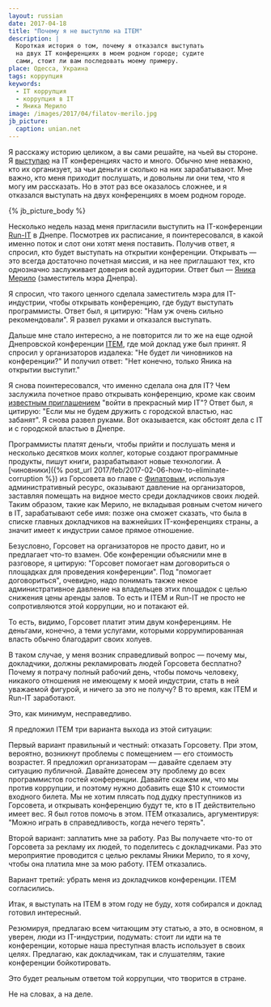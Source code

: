 ```yaml
---
layout: russian
date: 2017-04-18
title: "Почему я не выступлю на ITEM"
description: |
  Короткая история о том, почему я отказался выступать
  на двух IT конференциях в моем родном городе; судите
  сами, стоит ли вам последовать моему примеру.
place: Одесса, Украина
tags: коррупция
keywords:
  - IT коррупция
  - коррупция в IT
  - Яника Мерило
image: /images/2017/04/filatov-merilo.jpg
jb_picture:
  caption: unian.net
---
```


Я расскажу историю целиком, а вы сами решайте, на чьей вы стороне. Я
[выступаю](http://www.yegor256.com/talks.html)
на IT конференциях часто и много. Обычно мне неважно, кто их организует, за чьи
деньги и сколько на них зарабатывают. Мне важно, кто меня приходит послушать,
и довольны ли они тем, что я могу им рассказать. Но в этот раз все оказалось
сложнее, и я отказался выступать на двух конференциях в моем родном городе.

<!--more-->

{% jb_picture_body %}

Несколько недель назад меня пригласили выступить на IT-конференции
[Run-IT](http://www.run-it.com.ua/) в Днепре. Посмотрев их расписание,
я поинтересовался, в какой именно поток и слот они хотят меня поставить.
Получив ответ, я спросил, кто будет выступать на открытии конференции. Открывать
&mdash; это всегда достаточно почетная миссия, и на нее приглашают тех, кто
однозначно заслуживает доверия всей аудитории. Ответ был &mdash;
[Яника Мерило](https://ru.wikipedia.org/wiki/%D0%9C%D0%B5%D1%80%D0%B8%D0%BB%D0%BE,_%D0%AF%D0%BD%D0%B8%D0%BA%D0%B0_%D0%91%D0%BE%D1%80%D0%B8%D1%81%D0%BE%D0%B2%D0%BD%D0%B0)
(заместитель мэра Днепра).

Я спросил, что такого ценного сделала заместитель мэра для IT-индустрии,
чтобы открывать конференцию, где будут выступать программисты. Ответ был,
я цитирую: "Нам уж очень сильно рекомендовали". Я развел руками и отказался
выступать.

Дальше мне стало интересно, а не повторится ли то же на еще одной
Днепровской конференции [ITEM](http://www.item.com.ua), где мой доклад уже
был принят. Я спросил у организаторов издалека: "Не будет ли чиновников
на конференции?" И получил ответ: "Нет конечно, только Яника на открытии
выступит."

Я снова поинтересовался, что именно сделала она для IT? Чем заслужила почетное
право открывать конференцию, кроме как своим
[известным приглашением](https://ebanoe.it/2017/01/28/savior-jaanika-merilo/)
"войти в прекрасный мир IT"? Ответ был, я цитирую:
"Если мы не будем дружить с городской властью, нас забанят".
Я снова развел руками. Вот оказывается, как обстоят дела с IT
и с городской властью в Днепре.

Программисты платят деньги, чтобы прийти и послушать меня и несколько
десятков моих коллег, которые создают программные продукты, пишут книги, разрабатывают
новые технологии. А
[чиновники]({% post_url 2017/feb/2017-02-06-how-to-eliminate-corruption %}) из Горсовета во главе с
[Филатовым](https://ru.wikipedia.org/wiki/%D0%A4%D0%B8%D0%BB%D0%B0%D1%82%D0%BE%D0%B2,_%D0%91%D0%BE%D1%80%D0%B8%D1%81_%D0%90%D0%BB%D1%8C%D0%B1%D0%B5%D1%80%D1%82%D0%BE%D0%B2%D0%B8%D1%87),
используя административный ресурс, оказывают давление на организаторов,
заставляя помещать на видное место среди докладчиков своих людей.
Таким образом, такие как Мерило, не вкладывая ровным счетом ничего в IT,
зарабатывают себе имя: позже она сможет сказать, что была в списке главных
докладчиков на важнейших IT-конференциях страны, а значит имеет к индустрии
самое прямое отношение.

Безусловно, Горсовет на организаторов не просто давит, но и предлагает
что-то взамен. Обе конференции объяснили мне
в разговоре, я цитирую: "Горсовет помогает нам договориться о площадках
для проведения конференции". Под "помогает договориться", очевидно,
надо понимать также некое административное давление на владельцев этих площадок
с целью снижения цены аренды залов. То есть и ITEM и Run-IT не просто
не сопротивляются этой коррупции, но и потакают ей.

То есть, видимо, Горсовет платит этим двум конференциям. Не деньгами, конечно,
а теми услугами, которыми коррумпированная власть обычно благодарит своих холуев.

В таком случае, у меня возник справедливый вопрос &mdash; почему мы, докладчики,
должны рекламировать людей Горсовета бесплатно? Почему я потрачу полный рабочий день,
чтобы помочь человеку, никакого отношения не имеющему к моей индустрии, стать
в ней уважаемой фигурой, и ничего за это не получу? В то время, как ITEM и Run-IT
заработают.

Это, как минимум, несправедливо.

Я предложил ITEM три варианта выхода из этой ситуации:

Первый вариант правильный и честный: отказать Горсовету. При этом, вероятно,
возникнут проблемы с помещением &mdash; его стоимость возрастет. Я предложил
организаторам &mdash; давайте сделаем эту ситуацию публичной. Давайте донесем
эту проблему до всех программистов гостей конференции. Давайте скажем им,
что мы против коррупции, и поэтому нужно добавить еще $10 к стоимости входного
билета. Мы не хотим плясать под дудку преступников из Горсовета, и открывать
конференцию будут те, кто в IT действительно имеет вес. Я был готов помочь
в этом. ITEM отказались, аргументируя:
"Можно играть в справедливость, когда нечего терять".

Второй вариант: заплатить мне за работу. Раз Вы получаете что-то от Горсовета
за рекламу их людей, то поделитесь с докладчиками. Раз это мероприятие
проводится с целью рекламы Яники Мерило, то я хочу, чтобы она платила мне
за мою работу. ITEM отказались.

Вариант третий: убрать меня из докладчиков конференции. ITEM согласились.

Итак, я выступать на ITEM в этом году не буду, хотя собирался и доклад готовил
интересный.

Резюмируя, предлагаю всем читающим эту статью, а это, в основном, я уверен,
люди из IT-индустрии, подумать: стоит ли идти на те конференции, которые
наша преступная власть использует в своих целях. Предлагаю, как
докладчикам, так и слушателям, такие конференции бойкотировать.

Это будет реальным ответом той коррупции, что творится в стране.

Не на словах, а на деле.
